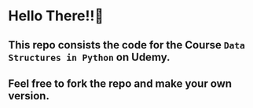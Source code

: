 

# Hello There!!👋

## This repo consists the code for the Course ``` Data Structures in Python ``` on Udemy.

## Feel free to fork the repo and make your own version.

  
 
  




